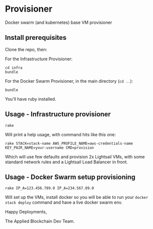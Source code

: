 # Provisioner

Docker swarm (and kubernetes) base VM provisioner

## Install prerequisites

Clone the repo, then:

For the Infrastructure Provisioner:

```
cd infra
bundle
```

For the Docker Swarm Provisioner, in the main directory (`cd ..`):

```
bundle
```

You'll have ruby installed. 


## Usage - Infrastructure provisioner

```
rake
```

Will print a help usage, with command hits like this one:

```
rake STACK=stack-name AWS_PROFILE_NAME=aws-credentials-name KEY_PAIR_NAME=your-username CMD=provision
```

Which will use few defaults and provision 2x Lightsail VMs, with some standard network rules and a Lightsail Load Balancer in front.


## Usage - Docker Swarm setup provisioning

```
rake IP_A=123.456.789.0 IP_A=234.567.89.0
```

Will set up the VMs, install docker so you will be able to run your `docker stack deploy` command and have a live docker swarm env.


Happy Deployments,

The Applied Blockchain Dev Team.


